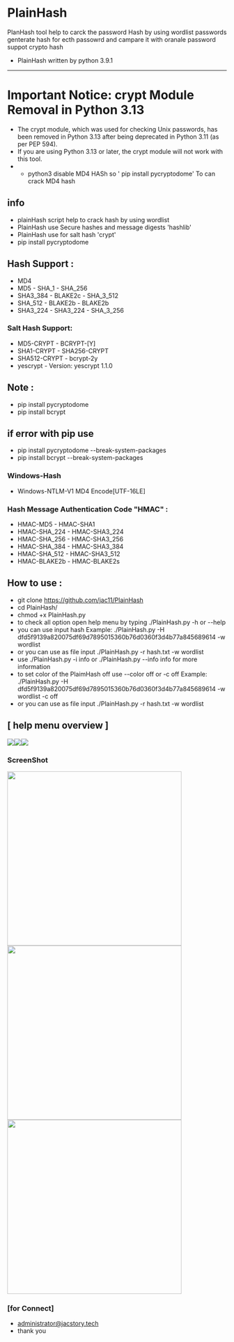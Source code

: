 # PlainHash
PlanHash tool help to carck the password Hash by using wordlist passwords 
genterate hash for ecth passowrd and campare it with oranale password 
suppot crypto hash 
* PlainHash written by python 3.9.1
------------------------------------------------------------------------------------
# Important Notice: crypt Module Removal in Python 3.13

* The crypt module, which was used for checking Unix passwords, has been removed in Python 3.13 after being deprecated in Python 3.11 (as per PEP 594).
* If you are using Python 3.13 or later, the crypt module will not work with this tool.
* * python3 disable MD4 HASh so ' pip install pycryptodome' To can crack MD4 hash
## info 
* plainHash script help to  crack hash by using wordlist
* PlainHash use Secure hashes and message digests 'hashlib'
* PlainHash use for salt hash 'crypt' 
* pip install pycryptodome

##  Hash Support : 
* MD4
* MD5  - SHA_1 - SHA_256
* SHA3_384 - BLAKE2c - SHA_3_512
* SHA_512  - BLAKE2b - BLAKE2b 
* SHA3_224 - SHA3_224  - SHA_3_256
### Salt Hash Support:
* MD5-CRYPT  - BCRYPT-[Y]
* SHA1-CRYPT - SHA256-CRYPT 
* SHA512-CRYPT  - bcrypt-2y
* yescrypt - Version: yescrypt 1.1.0 
## Note :
 * pip install pycryptodome 
 * pip install bcrypt 
 ## if error with pip use
*  pip install pycryptodome --break-system-packages
*  pip install bcrypt --break-system-packages

### Windows-Hash
* Windows-NTLM-V1 MD4 Encode[UTF-16LE]
### Hash Message Authentication Code "HMAC" : 
 
* HMAC-MD5       - HMAC-SHA1  
* HMAC-SHA_224   - HMAC-SHA3_224
* HMAC-SHA_256   - HMAC-SHA3_256
* HMAC-SHA_384   - HMAC-SHA3_384   
* HMAC-SHA_512   - HMAC-SHA3_512
* HMAC-BLAKE2b   - HMAC-BLAKE2s


## How to use :
* git clone https://github.com/jac11/PlainHash
* cd PlainHash/
* chmod +x PlainHash.py
* to check all  option open help menu by typing ./PlainHash.py -h or --help
* you can use input hash Example: ./PlainHash.py -H dfd5f9139a820075df69d7895015360b76d0360f3d4b77a845689614 -w wordlist
* or you can use as file input ./PlainHash.py -r hash.txt -w wordlist
* use ./PlainHash.py  -i info  or ./PlainHash.py  --info info for more information
* to set color of the PlaimHash off use --color off or -c off    Example: ./PlainHash.py -H dfd5f9139a820075df69d7895015360b76d0360f3d4b77a845689614 -w wordlist -c off
* or you can use as file input ./PlainHash.py -r hash.txt -w wordlist
##  [ help menu overview ] 
 <img src = "images/5.png"><img src = "images/8.png"><img src = "images/9.png" >
  

### ScreenShot
 <img src = "images/2.gif" width=400> <img src = "images/7.gif" width=400>  <img src = "images/3.png" width=400> 
  
### [for Connect]
* administrator@jacstory.tech
* thank you 
